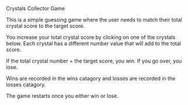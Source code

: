 Crystals Collector Game

This is a simple guessing game where the user needs to match their total crystal score to the target score.

You increase your total crystal score by clicking on one of the crystals below. Each crystal has a different number value that will add to the total score.

If the total crystal number = the target score, you win. If you go over, you lose.

Wins are recorded in the wins catagory and losses are recorded in the losses catagory. 

The game restarts once you either win or lose.

